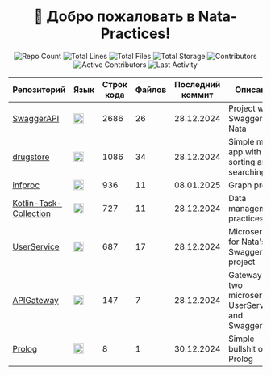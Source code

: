 <h1 align="center">👋 Добро пожаловать в <strong>Nata-Practices</strong>!</h1>

<p align="center">
  <img src="https://img.shields.io/badge/Репозиториев-7-blue" alt="Repo Count" />
  <img src="https://img.shields.io/badge/Строк_кода-6277-brightgreen" alt="Total Lines" />
  <img src="https://img.shields.io/badge/Файлов-107-yellow" alt="Total Files" />
  <img src="https://img.shields.io/badge/Объем_хранилища-1.41MB-purple" alt="Total Storage" />
  <img src="https://img.shields.io/badge/Контрибьюторы-2-orange" alt="Contributors" />
  <img src="https://img.shields.io/badge/Активных_участников-1-red" alt="Active Contributors" />
  <img src="https://img.shields.io/badge/Последняя_активность-08.01.2025-brightgreen" alt="Last Activity" />
</p>

| Репозиторий | Язык | Строк кода | Файлов | Последний коммит | Описание |
|-------------|---------------|------------|--------|------------------|----------|
| [SwaggerAPI](https://github.com/Nata-Practices/SwaggerAPI) | <img src="https://img.shields.io/badge/C%23-0?color=9b4993" height="20" alt="C#"> | 2686 | 26 | 28.12.2024 | Project with Swagger for Nata |
| [drugstore](https://github.com/Nata-Practices/drugstore) | <img src="https://cdn.simpleicons.org/kotlin?viewbox=auto" height="20" alt="Kotlin"> | 1086 | 34 | 28.12.2024 | Simple mobile app with sorting and searching |
| [infproc](https://github.com/Nata-Practices/infproc) | <img src="https://cdn.simpleicons.org/python?viewbox=auto" height="20" alt="Python"> | 936 | 11 | 08.01.2025 | Graph project |
| [Kotlin-Task-Collection](https://github.com/Nata-Practices/Kotlin-Task-Collection) | <img src="https://cdn.simpleicons.org/openjdk?viewbox=auto" height="20" alt="Java"> | 727 | 11 | 28.12.2024 | Data management practices |
| [UserService](https://github.com/Nata-Practices/UserService) | <img src="https://img.shields.io/badge/C%23-0?color=9b4993" height="20" alt="C#"> | 687 | 17 | 28.12.2024 | Microservice for Nata's SwaggerAPI project |
| [APIGateway](https://github.com/Nata-Practices/APIGateway) | <img src="https://img.shields.io/badge/C%23-0?color=9b4993" height="20" alt="C#"> | 147 | 7 | 28.12.2024 | Gateway for two microservices UserService and SwaggerAPI |
| [Prolog](https://github.com/Nata-Practices/Prolog) | <img src="https://starbeamrainbowlabs.com/images/logos/swi-prolog.svg" height="20" alt="Prolog"> | 8 | 1 | 30.12.2024 | Simple bullshit on Prolog |
